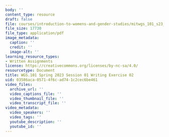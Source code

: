 ```yaml
---
body: ''
content_type: resource
draft: false
file: courses/introduction-to-womens-and-gender-studies/mitwgs_101_s23_session1ex2.pdf
file_size: 17730
file_type: application/pdf
image_metadata:
  caption: ''
  credit: ''
  image-alt: ''
learning_resource_types:
- Written Assignments
license: https://creativecommons.org/licenses/by-nc-sa/4.0/
resourcetype: Document
title: WGS.101 Spring 2023 Session 01 Writing Exercise 02
uid: 03586aca-0571-4f6c-ad74-1c2cec6be461
video_files:
  archive_url: ''
  video_captions_file: ''
  video_thumbnail_file: ''
  video_transcript_file: ''
video_metadata:
  video_speakers: ''
  video_tags: ''
  youtube_description: ''
  youtube_id: ''
---
```

